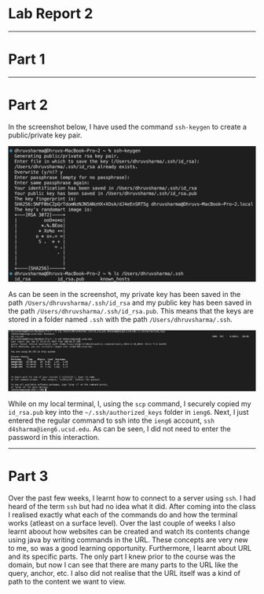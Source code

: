 # Lab Report 2
***
# Part 1



***
# Part 2
In the screenshot below, I have used the command `ssh-keygen` to create a public/private key pair. 

![Image](labreport2/SS1.png)

As can be seen in the screenshot, my private key has been saved in the path `/Users/dhruvsharma/.ssh/id_rsa` and my public key has been saved in the path `/Users/dhruvsharma/.ssh/id_rsa.pub`. This means that the keys are stored in a folder named `.ssh` with the path `/Users/dhruvsharma/.ssh`.

![Image](labreport2/SS2.png)

While on my local terminal, I, using the `scp` command, I securely copied my `id_rsa.pub` key into the `~/.ssh/authorized_keys` folder in `ieng6`. Next, I just entered the regular command to ssh into the `ieng6` account, `ssh d4sharma@ieng6.ucsd.edu`. As can be seen, I did not need to enter the password in this interaction. 
***
# Part 3
Over the past few weeks, I learnt how to connect to a server using `ssh`. I had heard of the term `ssh` but had no idea what it did. After coming into the class I realised exactly what each of the commands do and how the terminal works (atleast on a surface level). Over the last couple of weeks I also learnt aboout how websites can be created and watch its contents change using java by writing commands in the URL. These concepts are very new to me, so was a good learning opportunity. Furthermore, I learnt about URL and its specific parts. The only part I knew prior to the course was the domain, but now I can see that there are many parts to the URL like the query, anchor, etc. I also did not realise that the URL itself was a kind of path to the content we want to view.
